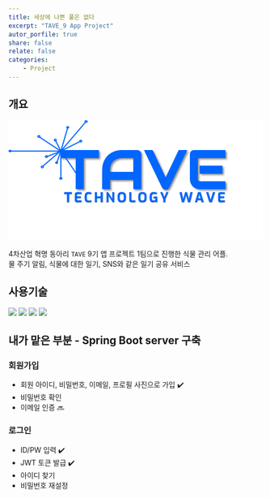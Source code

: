 ```yaml
---
title: 세상에 나쁜 풀은 없다
excerpt: "TAVE_9 App Project"
autor_porfile: true
share: false
relate: false
categories:
    - Project
---
```


## 개요
<img src="../../assets/images/blogImg/tave_logo.png"/>

4차산업 혁명 동아리 `TAVE` 9기 앱 프로젝트 1팀으로 진행한 식물 관리 어플.  
물 주기 알림, 식물에 대한 일기, SNS와 같은 일기 공유 서비스  

## 사용기술
<img src="https://img.shields.io/badge/Android-3DDC84?style=flat-square&logo=Android&logoColor=white" />
<img src="https://img.shields.io/badge/Spring-6DB33F?style=flat-square&logo=Spring&logoColor=white"> 
<img src="https://img.shields.io/badge/aws-333664?style=flat-square&logo=amazon-aws&logoColor=white"/> 
<img src="https://img.shields.io/badge/Mysql-E6B91E?style=flat-square&logo=MySql&logoColor=white"/>

## 내가 맡은 부분 - Spring Boot server 구축
### 회원가입
* 회원 아이디, 비밀번호, 이메일, 프로필 사진으로 가입 ✔️
* 비밀번호 확인
* 이메일 인증 🔜

### 로그인
* ID/PW 입력 ✔️
* JWT 토큰 발급 ✔️
* 아이디 찾기
* 비밀번호 재설정



